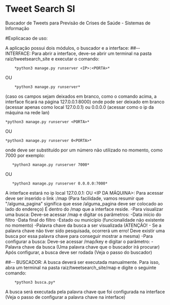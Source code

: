 
# Tweet Search SI
Buscador de Tweets para Previsão de Crises de Saúde - Sistemas de Informação


#Explicacao de uso:

A aplicação possui dois módulos, o buscador e a interface:
##-- INTERFACE:
	Para abrir a interface, deve-se abrir um terminal na pasta raiz/tweetsearch_site e executar o comando:   
		
		*python3 manage.py runserver <IP>:<PORTA>*  
OU  
		
		*python3 manage.py runserver*  
	
(caso os campos sejam deixados em branco, como o comando acima, a interface ficará na página 127.0.0.1:8000)	onde <IP> pode ser deixado em branco (acessar apenas como local 127.0.0.1) ou 0.0.0.0 (acessar como o ip da máquina na rede lan) 
	
	*python3 manage.py runserver <PORTA>*  
OU  
	
	*python3 manage.py runserver 0<PORTA>*  

onde <PORTA> deve ser substituído por um número não utilizado no momento, como 7000 por exemplo:  
	   
	   *python3 manage.py runserver 7000*
OU

	   *python3 manage.py runserver 0.0.0.0:7000*
	
A interface estará no ip local 127.0.0.1:<PORTA> OU <IP DA MÁQUINA>:<PORTA>
	Para acessar deve ser inserido o link <IP>:<PORTA>/map
	(Para facilidade, vamos resumir que "/alguma_pagina" significa que esse /alguma_pagina deve ser colocado ao lado do endereço)
	É dentro do /map que a interface reside.
	-Para visualizar uma busca:
	  Deve-se acessar /map e digitar os parâmetros:
	 	-Data início do filtro
	 	-Data final do filtro
	 	-Estado ou município (funcionalidade não existente no momento)
	 	-Palavra chave da busca a ser visualizada
	 (ATENÇÃO! - Se a palavra chave não tiver sido pesquisada, ocorrerá um erro! Deve existir uma busca por essa palavra chave para conseguir mostrar a mesma)
	-Para configurar a busca:
	  Deve-se acessar /map/key e digitar o parâmetro:
	  	-Palavra chave da busca
		(Uma palavra chave que o buscador irá procurar)
	  Após configurar, a busca deve ser rodada (Veja o passo do buscador)

##-- BUSCADOR:
	A busca deverá ser executada manualmente. Para isso, abra um terminal na pasta raiz/tweetsearch_site/map e digite o seguinte comando:
		
		*python3 busca.py*
A busca será executada pela palavra chave que foi configurada na interface (Veja o passo de configurar a palavra chave na interface)

